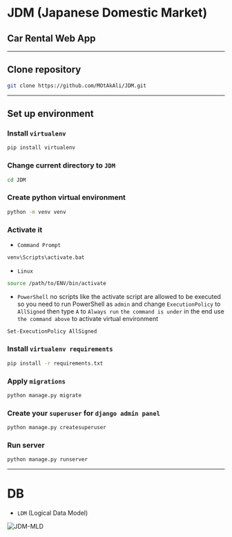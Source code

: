 # JDM (Japanese Domestic Market)
## Car Rental Web App

<hr>

## Clone repository
```bash
git clone https://github.com/MOtAkAli/JDM.git
```

<hr>

## Set up environment
### Install `virtualenv`
```bash
pip install virtualenv
```
### Change current directory to `JDM`
```bash
cd JDM
```
### Create python virtual environment
```bash
python -m venv venv
```
### Activate it
- `Command Prompt`
```bash
venv\Scripts\activate.bat
```
- `Linux`
```bash
source /path/to/ENV/bin/activate
```
- `PowerShell`
no scripts like the activate script are allowed to be executed so you need to run PowerShell as `admin` and change `ExecutionPolicy` to `AllSigned` then type `A` to `Always run` `the command is under` in the end use `the command above` to activate virtual environment
```bash
Set-ExecutionPolicy AllSigned
```
### Install `virtualenv requirements`
```bash
pip install -r requirements.txt
```
### Apply `migrations`
```bash
python manage.py migrate
```
### Create your `superuser` for `django admin panel`
```bash
python manage.py createsuperuser
```
### Run server
```bash
python manage.py runserver
```

<hr>

# DB
- `LDM` (Logical Data Model)

![JDM-MLD](https://user-images.githubusercontent.com/79842485/166304950-ea016a99-ecd0-4664-a05d-025f62b81285.png)
